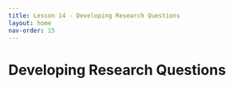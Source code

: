 ```yaml
---
title: Lesson 14 - Developing Research Questions
layout: home
nav-order: 15
---
```


# Developing Research Questions
